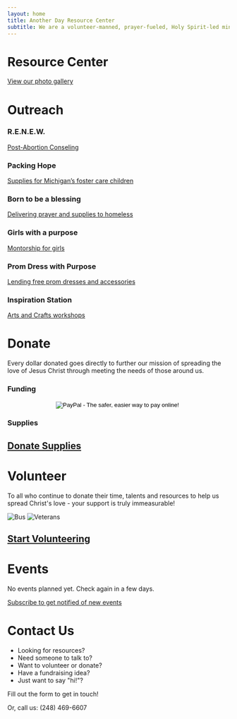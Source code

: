 ```yaml
---
layout: home
title: Another Day Resource Center
subtitle: We are a volunteer-manned, prayer-fueled, Holy Spirit-led ministry committed to spreading hope, truth, and love by being the hands and feet of Jesus.
---
```

# Resource Center

[View our photo gallery](gallery)
  
  
  
  
  
  

# Outreach
### R.E.N.E.W.
[Post-Abortion Conseling](http://anotherdayresource.org/renew)  
### Packing Hope
[Supplies for Michigan’s foster care children](http://anotherdayresource.org/packing-hope)  
### Born to be a blessing
[ Delivering prayer and supplies to homeless](http://anotherdayresource.org/borntobeablessing)  
### Girls with a purpose
[Montorship for girls](http://anotherdayresource.org/girls-with-purpose)  
### Prom Dress with Purpose
[Lending free prom dresses and accessories](http://anotherdayresource.org/clothed-in-beauty)  
### Inspiration Station
[Arts and Crafts workshops](http://anotherdayresource.org/inspiration-station)  
  
  
  
  

# Donate  

Every dollar donated goes directly to further our mission of spreading the love of Jesus Christ through meeting the needs of those around us.  

### Funding  
  
<div class="sqs-block code-block sqs-block-code center" style="margin: 0 auto; text-align: center;" data-block-type="23" id="block-yui_3_17_2_2_1458854771838_4914"><div class="sqs-block-content"><form action="https://www.paypal.com/cgi-bin/webscr" method="post" target="_top">
<input type="hidden" name="cmd" value="_s-xclick">
<input type="hidden" name="hosted_button_id" value="7NY4ERMR2Y2SE">
<input type="image" src="https://www.paypalobjects.com/en_US/i/btn/btn_donateCC_LG.gif" border="0" name="submit" alt="PayPal - The safer, easier way to pay online!">
<img alt="" border="0" src="https://www.paypalobjects.com/en_US/i/scr/pixel.gif" width="1" height="1">
</form>
</div></div>  
  
### Supplies  
  
  
## [Donate Supplies](donate)  
   
  
  
  
# Volunteer  
To all who continue to donate their time, talents and resources to help us spread Christ's love - your support is truly immeasurable!  
  

![Bus](https://images.squarespace-cdn.com/content/v1/569e8aecfd5d08bad0f9609a/1485998619213-FU974X5AIEQN556Q8TUV/ke17ZwdGBToddI8pDm48kFm57DUYouSqIxzWv4o1zCdZw-zPPgdn4jUwVcJE1ZvWQUxwkmyExglNqGp0IvTJZUJFbgE-7XRK3dMEBRBhUpy7Up181k9wkv-ANxKi4CW8rcZcefHkX0sUmbfcBg5FwaJzn1GwXapvUAoLhiD54v4/bus+windows.jpg?format=300w) ![Veterans](https://images.squarespace-cdn.com/content/v1/569e8aecfd5d08bad0f9609a/1485998621652-LBGJH7993JWF62NCDD6D/ke17ZwdGBToddI8pDm48kD_dpukGyt7jsa6LBkcftIRZw-zPPgdn4jUwVcJE1ZvWEtT5uBSRWt4vQZAgTJucoTqqXjS3CfNDSuuf31e0tVHlVsMLol0qwNuf9_lbtMEZelAfG6E5n0sfiwe9dckhmyUH-UZxYuttpJc2_CVcUJE/veterans.jpg?format=300w)
  
## [Start Volunteering](volunteer)  
  
  
  
  
  

# Events  

  No events planned yet. Check again in a few days.
  
  [Subscribe to get notified of new events](subscribe)
  
  
  

# Contact Us  

* Looking for resources?
* Need someone to talk to?
* Want to volunteer or donate?
* Have a fundraising idea?
* Just want to say "hi!"?

Fill out the form to get in touch!  

Or, call us: (248) 469-6607  
